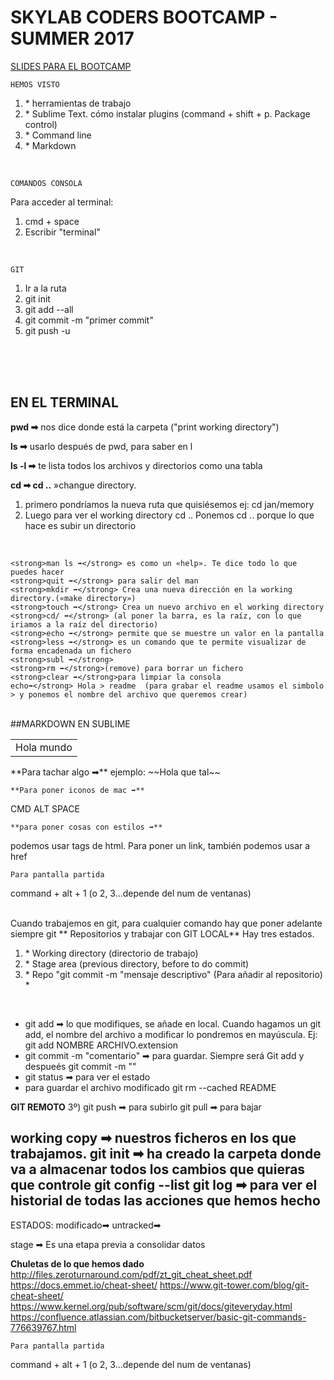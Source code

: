 <h1>SKYLAB CODERS BOOTCAMP - SUMMER 2017</h1>

<a href="https://skylabcoders.github.io/bootcamp-julio2017/">SLIDES PARA EL BOOTCAMP</a>




```
HEMOS VISTO
```
<ol>
    <li>* herramientas de trabajo</li>
    <li> * Sublime Text. cómo instalar plugins (command + shift + p. Package control)</li>
    <li>* Command line</li>
    <li>* Markdown</li>
</ol>
<br>

```
COMANDOS CONSOLA 
```

Para acceder al terminal:
<ol>
    <li> cmd + space</li>
    <li> Escribir "terminal"</li>
</ol>
<br>


```
GIT
```

<ol>
    <li>Ir a la ruta</li>
    <li>git init</li>
    <li>git add --all</li>
    <li>git commit -m "primer commit"</li>
    <li>git push -u</li>
</ol>
<br>
<br>
<br>




## EN EL TERMINAL

**pwd ➡** nos dice donde está la carpeta ("print working directory")

**ls ➡** usarlo después de pwd, para saber en l

**ls -l ➡** te lista todos los archivos y directorios como una tabla 

**cd ➡ cd ..** »changue directory. 
<ol>
    <li>primero pondríamos la nueva ruta que quisiésemos
ej: cd jan/memory</li>
    <li>Luego para ver el working directory 
cd ..
Ponemos cd .. porque lo que hace es subir un directorio </li>
</ol> 
<br>

    <strong>man ls ➡</strong> es como un «help». Te dice todo lo que puedes hacer
    <strong>quit ➡</strong> para salir del man
    <strong>mkdir ➡</strong> Crea una nueva dirección en la working directory.(«make directory»)
    <strong>touch ➡</strong> Crea un nuevo archivo en el working directory
    <strong>cd/ ➡</strong> (al poner la barra, es la raíz, con lo que iriamos a la raíz del directorio)
    <strong>echo ➡</strong> permite que se muestre un valor en la pantalla
    <strong>less ➡</strong> es un comando que te permite visualizar de forma encadenada un fichero
    <strong>subl ➡</strong>
    <strong>rm ➡</strong>(remove) para borrar un fichero
    <strong>clear ➡</strong>para limpiar la consola
    echo➡</strong> Hola > readme  (para grabar el readme usamos el simbolo > y ponemos el nombre del archivo que queremos crear)

<br>
##MARKDOWN EN SUBLIME
<table><td>Hola mundo</td></table>
**Para tachar algo ➡** ejemplo: 
~~Hola que tal~~

```
**Para poner iconos de mac ➡**
```
CMD ALT SPACE 
```
**para poner cosas con estilos ➡** 
```
podemos usar tags de html. Para poner un link, también podemos usar a href

```
Para pantalla partida 
```
command + alt + 1 (o 2, 3...depende del num de ventanas)
<br>
<br>


Cuando trabajemos en git, para cualquier comando hay que poner adelante siempre git
** Repositorios y trabajar con GIT LOCAL**
Hay tres estados.
<ol>
    <li>* Working directory (directorio de trabajo)</li>
    <li>* Stage area (previous directory, before to do commit)</li>
    <li>* Repo "git commit -m "mensaje descriptivo" (Para añadir al repositorio)
    *</li> 
</ol>
<br>

<ul>
    <li>git add ➡ lo que modifiques, se añade en local. Cuando hagamos un git add, el nombre del archivo a modificar lo pondremos en mayúscula. 
    Ej: git add NOMBRE ARCHIVO.extension</li>
    <li>git commit -m  "comentario" ➡ para guardar. Siempre será Git add y despueés git commit -m ""
    </li>
    <li>git status ➡ para ver el estado</li>
    <li>para guardar el archivo modificado git rm --cached README</li>
</ul>


**GIT REMOTO**
3º) git push ➡ para subirlo
git pull ➡ para bajar



working copy ➡ nuestros ficheros en los que trabajamos.
git init ➡ ha creado la carpeta donde va a almacenar todos los cambios que quieras que controle
git config --list
git log ➡ para ver el historial de todas las acciones que hemos hecho
-------
ESTADOS: 
modificado➡ 
untracked➡



stage ➡ Es una etapa previa a consolidar datos




**Chuletas de lo que hemos dado**
http://files.zeroturnaround.com/pdf/zt_git_cheat_sheet.pdf
https://docs.emmet.io/cheat-sheet/
https://www.git-tower.com/blog/git-cheat-sheet/
https://www.kernel.org/pub/software/scm/git/docs/giteveryday.html
https://confluence.atlassian.com/bitbucketserver/basic-git-commands-776639767.html

```
Para pantalla partida
```

command + alt + 1 (o 2, 3...depende del num de ventanas)
